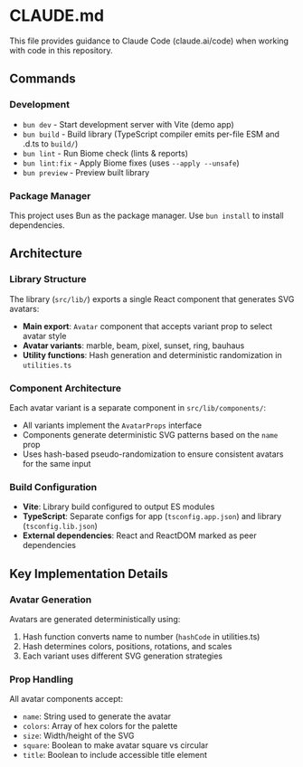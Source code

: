 # CLAUDE.md

This file provides guidance to Claude Code (claude.ai/code) when working with code in this repository.

## Commands

### Development
- `bun dev` - Start development server with Vite (demo app)
- `bun build` - Build library (TypeScript compiler emits per-file ESM and .d.ts to `build/`)
- `bun lint` - Run Biome check (lints & reports)
- `bun lint:fix` - Apply Biome fixes (uses `--apply --unsafe`)
- `bun preview` - Preview built library

### Package Manager
This project uses Bun as the package manager. Use `bun install` to install dependencies.

## Architecture

### Library Structure
The library (`src/lib/`) exports a single React component that generates SVG avatars:
- **Main export**: `Avatar` component that accepts variant prop to select avatar style
- **Avatar variants**: marble, beam, pixel, sunset, ring, bauhaus
- **Utility functions**: Hash generation and deterministic randomization in `utilities.ts`

### Component Architecture
Each avatar variant is a separate component in `src/lib/components/`:
- All variants implement the `AvatarProps` interface
- Components generate deterministic SVG patterns based on the `name` prop
- Uses hash-based pseudo-randomization to ensure consistent avatars for the same input

### Build Configuration
- **Vite**: Library build configured to output ES modules
- **TypeScript**: Separate configs for app (`tsconfig.app.json`) and library (`tsconfig.lib.json`)
- **External dependencies**: React and ReactDOM marked as peer dependencies

## Key Implementation Details

### Avatar Generation
Avatars are generated deterministically using:
1. Hash function converts name to number (`hashCode` in utilities.ts)
2. Hash determines colors, positions, rotations, and scales
3. Each variant uses different SVG generation strategies

### Prop Handling
All avatar components accept:
- `name`: String used to generate the avatar
- `colors`: Array of hex colors for the palette
- `size`: Width/height of the SVG
- `square`: Boolean to make avatar square vs circular
- `title`: Boolean to include accessible title element